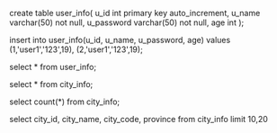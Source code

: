 create table user_info(
    u_id int primary key auto_increment,
    u_name varchar(50) not null,
    u_password varchar(50) not null,
    age int
);


insert into user_info(u_id, u_name, u_password, age) values
(1,'user1','123',19),
(2,'user1','123',19);

select * from user_info;

select * from city_info;

select count(*) from city_info;

select city_id, city_name, city_code, province from city_info limit 10,20
